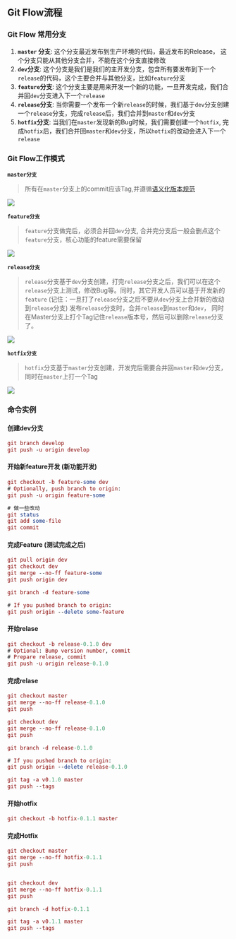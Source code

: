 ## Git Flow流程
### Git Flow 常用分支
1. **`master` 分支**: 这个分支最近发布到生产环境的代码，最近发布的Release， 这个分支只能从其他分支合并，不能在这个分支直接修改
2. **`dev`分支**: 这个分支是我们是我们的主开发分支，包含所有要发布到下一个`release`的代码，这个主要合并与其他分支，比如`feature`分支
3. **`feature`分支**: 这个分支主要是用来开发一个新的功能，一旦开发完成，我们合并回`dev`分支进入下一个`release`
4. **`release`分支**: 当你需要一个发布一个新`release`的时候，我们基于`dev`分支创建一个`release`分支，完成`release`后，我们合并到`master`和`dev`分支
5. **`hotfix`分支**: 当我们在`master`发现新的Bug时候，我们需要创建一个`hotfix`, 完成`hotfix`后，我们合并回`master`和`dev`分支，所以`hotfix`的改动会进入下一个`release`

### Git Flow工作模式
**`master分支`** 
> 所有在`master`分支上的commit应该Tag,并遵循[语义化版本规范](https://semver.org/lang/zh-CN/)

![](https://images.cnblogs.com/cnblogs_com/cnblogsfans/771108/o_git-workflow-release-cycle-1historical.png)

**`feature分支`**
>`feature`分支做完后，必须合并回`dev`分支, 合并完分支后一般会删点这个`feature`分支，核心功能的feature需要保留

![](https://images.cnblogs.com/cnblogs_com/cnblogsfans/771108/o_git-workflow-release-cycle-2feature.png)

**`release分支`** 
> `release`分支基于`dev`分支创建，打完`release`分支之后，我们可以在这个`release`分支上测试，修改Bug等。同时，其它开发人员可以基于开发新的`feature` (记住：一旦打了`release`分支之后不要从`dev`分支上合并新的改动到`release`分支)
> 发布`release`分支时，合并`release`到`master`和`dev`， 同时在Master分支上打个Tag记住`release`版本号，然后可以删除`release`分支了。

![](https://images.cnblogs.com/cnblogs_com/cnblogsfans/771108/o_git-workflow-release-cycle-3release.png)

**`hotfix分支`**
> `hotfix`分支基于`master`分支创建，开发完后需要合并回`master`和`dev`分支，同时在`master`上打一个Tag

![](https://images.cnblogs.com/cnblogs_com/cnblogsfans/771108/o_git-workflow-release-cycle-4maintenance.png)

### 命令实例
#### 创建dev分支

```mac
git branch develop
git push -u origin develop    
```

#### 开始新feature开发 (新功能开发)

```mac
git checkout -b feature-some dev
# Optionally, push branch to origin:
git push -u origin feature-some    

# 做一些改动    
git status
git add some-file
git commit    
```

#### 完成Feature (测试完成之后)

```mac
git pull origin dev
git checkout dev
git merge --no-ff feature-some
git push origin dev

git branch -d feature-some

# If you pushed branch to origin:
git push origin --delete some-feature 
```   

#### 开始relase

```mac
git checkout -b release-0.1.0 dev
# Optional: Bump version number, commit
# Prepare release, commit
git push -u origin release-0.1.0   
```

#### 完成relase

```mac
git checkout master
git merge --no-ff release-0.1.0
git push

git checkout dev
git merge --no-ff release-0.1.0
git push

git branch -d release-0.1.0

# If you pushed branch to origin:
git push origin --delete release-0.1.0   

git tag -a v0.1.0 master
git push --tags
```

#### 开始hotfix

```mac
git checkout -b hotfix-0.1.1 master    
```

#### 完成Hotfix

```mac
git checkout master
git merge --no-ff hotfix-0.1.1
git push


git checkout dev
git merge --no-ff hotfix-0.1.1
git push

git branch -d hotfix-0.1.1

git tag -a v0.1.1 master
git push --tags
```




    

